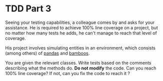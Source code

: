 # TDD Part 3

Seeing your testing capabilities, a colleague comes by and asks for your assistance. He is required to achieve 100% line coverage on a project, but no matter how many tests he adds, he can't manage to reach that level of coverage.

His project involves simulating entities in an environment, which consists (among others) of [pandas](Panda.java) and [bamboos](Bamboo.java).

You are given the relevant classes. Write tests based on the comments describing what the methods do. **Do not modify** the code. Can you reach 100% line coverage? If not, can you fix the code to reach it ?
